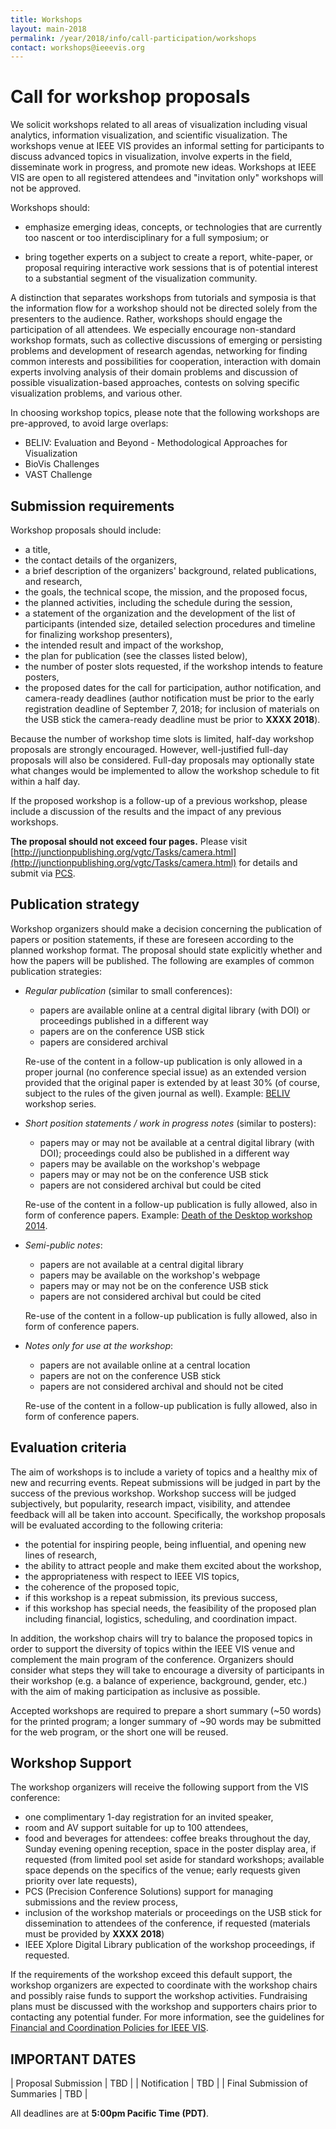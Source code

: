 ```yaml
---
title: Workshops
layout: main-2018
permalink: /year/2018/info/call-participation/workshops
contact: workshops@ieeevis.org
---
```


# Call for workshop proposals

We solicit workshops related to all areas of visualization including visual analytics, information visualization, and scientific visualization.
The workshops venue at IEEE VIS provides an informal setting for participants to discuss advanced topics in visualization, involve experts in the field, disseminate work in progress, and promote new ideas.
Workshops at IEEE VIS are open to all registered attendees and "invitation only" workshops will not be approved.

Workshops should:

* emphasize emerging ideas, concepts, or technologies that are currently too nascent or too interdisciplinary for a full symposium; or

* bring together experts on a subject to create a report, white-paper, or proposal requiring interactive work sessions that is of potential interest to a substantial segment of the visualization community.

A distinction that separates workshops from tutorials and symposia is that the information flow for a workshop should not be directed solely from the presenters to the audience.
Rather, workshops should engage the participation of all attendees. We especially encourage non-standard workshop formats, such as collective discussions of emerging or persisting problems and development of research agendas, networking for finding common interests and possibilities for cooperation, interaction with domain experts involving analysis of their domain problems and discussion of possible visualization-based approaches, contests on solving specific visualization problems, and various other.

In choosing workshop topics, please note that the following workshops are pre-approved, to avoid large overlaps:

* BELIV: Evaluation and Beyond - Methodological Approaches for Visualization
* BioVis Challenges
* VAST Challenge

## Submission requirements

Workshop proposals should include:

* a title,
* the contact details of the organizers,
* a brief description of the organizers' background, related publications, and research,
* the goals, the technical scope, the mission, and the proposed focus,
* the planned activities, including the schedule during the session,
* a statement of the organization and the development of the list of participants (intended size, detailed selection procedures and timeline for finalizing workshop presenters),
* the intended result and impact of the workshop,
* the plan for publication (see the classes listed below),
* the number of poster slots requested, if the workshop intends to feature posters,
* the proposed dates for the call for participation, author notification, and camera-ready deadlines (author notification must be prior to the early registration deadline of September 7, 2018; for inclusion of materials on the USB stick the camera-ready deadline must be prior to **XXXX 2018**).

Because the number of workshop time slots is limited, half-day workshop proposals are strongly encouraged.  However, well-justified full-day proposals will also be considered.  Full-day proposals may optionally state what changes would be implemented to allow the workshop schedule to fit within a half day.

If the proposed workshop is a follow-up of a previous workshop, please include a discussion of the results and the impact of any previous workshops.

<!---
Organizers should also submit a _Requirements Survey_ to indicate requested facilities including room setup, any needed supplies or materials, and timing preferences (schedule requests are handled on a best-effort request and cannot always be accommodated).
-->

**The proposal should not exceed four pages.** Please visit [http://junctionpublishing.org/vgtc/Tasks/camera.html](http://junctionpublishing.org/vgtc/Tasks/camera.html) for details and submit via [PCS](http://precisionconference.com/~vgtc/).

## Publication strategy

Workshop organizers should make a decision concerning the publication of papers or position statements, if these are foreseen according to the planned workshop format.  The proposal should state explicitly whether and how the papers will be published.  The following are examples of common publication strategies:

* _Regular publication_ (similar to small conferences):
    - papers are available online at a central digital library (with DOI) or proceedings published in a different way
    - papers are on the conference USB stick
    - papers are considered archival

    Re-use of the content in a follow-up publication is only allowed in a proper journal (no conference special issue) as an extended version provided that the original paper is extended by at least 30% (of course, subject to the rules of the given journal as well). Example: [BELIV](http://beliv.org/) workshop series.

* _Short position statements / work in progress notes_ (similar to posters):
    - papers may or may not be available at a central digital library (with DOI); proceedings could also be published in a different way
    - papers may be available on the workshop's webpage
    - papers may or may not be on the conference USB stick
    - papers are not considered archival but could be cited

    Re-use of the content in a follow-up publication is fully allowed, also in form of conference papers. Example: [Death of the Desktop workshop 2014](http://dataphys.org/workshops/vis14/).

* _Semi-public notes_:
    - papers are not available at a central digital library
    - papers may be available on the workshop's webpage
    - papers may or may not be on the conference USB stick
    - papers are not considered archival but could be cited

    Re-use of the content in a follow-up publication is fully allowed, also in form of conference papers.

* _Notes only for use at the workshop_:
    - papers are not available online at a central location
    - papers are not on the conference USB stick
    - papers are not considered archival and should not be cited

    Re-use of the content in a follow-up publication is fully allowed, also in form of conference papers.

## Evaluation criteria

The aim of workshops is to include a variety of topics and a healthy mix of new and recurring events. Repeat submissions will be judged in part by the success of the previous workshop. Workshop success will be judged subjectively, but popularity, research impact, visibility, and attendee feedback will all be taken into account. Specifically, the workshop proposals will be evaluated according to the following criteria:

* the potential for inspiring people, being influential, and opening new lines of research,
* the ability to attract people and make them excited about the workshop,
* the appropriateness with respect to IEEE VIS topics,
* the coherence of the proposed topic,
* if this workshop is a repeat submission, its previous success,
* if this workshop has special needs, the feasibility of the proposed plan including financial, logistics, scheduling, and coordination impact.

In addition, the workshop chairs will try to balance the proposed topics in order to support the diversity of topics within the IEEE VIS venue and complement the main program of the conference.
Organizers should consider what steps they will take to encourage a diversity of participants in their workshop (e.g. a balance of experience, background, gender, etc.) with the aim of making participation as inclusive as possible.

Accepted workshops are required to prepare a short summary (~50 words) for the printed program; a longer summary of ~90 words may be submitted for the web program, or the short one will be reused.

## Workshop Support

The workshop organizers will receive the following support from the VIS conference:

* one complimentary 1-day registration for an invited speaker,
* room and AV support suitable for up to 100 attendees,
* food and beverages for attendees: coffee breaks throughout the day, Sunday evening opening reception, space in the poster display area, if requested (from limited pool set aside for standard workshops; available space depends on the specifics of the venue; early requests given priority over late requests),
* PCS (Precision Conference Solutions) support for managing submissions and the review process,
* inclusion of the workshop materials or proceedings on the USB stick for dissemination to attendees of the conference, if requested (materials must be provided by **XXXX 2018**)
* IEEE Xplore Digital Library publication of the workshop proceedings, if requested.

If the requirements of the workshop exceed this default support, the workshop organizers are expected to coordinate with the workshop chairs and possibly raise funds to support the workshop activities.
Fundraising plans must be discussed with the workshop and supporters chairs prior to contacting any potential funder.
For more information, see the guidelines for [Financial and Coordination Policies for IEEE VIS](https://docs.google.com/document/d/1kp6q93hpP6m0v2gJyqZwRd46nf2baR6q9Dxd39Pkb7Q/edit?usp=sharing).

## IMPORTANT DATES

| Proposal Submission               | TBD | 
| Notification                      | TBD |
| Final Submission of Summaries	    | TBD |

All deadlines are at **5:00pm Pacific Time (PDT)**.
